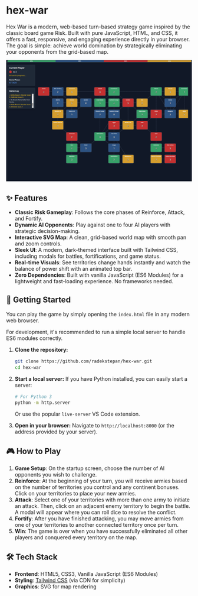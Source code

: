 # hex-war

Hex War is a modern, web-based turn-based strategy game inspired by the classic board game Risk. Built with pure JavaScript, HTML, and CSS, it offers a fast, responsive, and engaging experience directly in your browser. The goal is simple: achieve world domination by strategically eliminating your opponents from the grid-based map.

![screenshot](screenshot.png)

## ✨ Features

*   **Classic Risk Gameplay**: Follows the core phases of Reinforce, Attack, and Fortify.
*   **Dynamic AI Opponents**: Play against one to four AI players with strategic decision-making.
*   **Interactive SVG Map**: A clean, grid-based world map with smooth pan and zoom controls.
*   **Sleek UI**: A modern, dark-themed interface built with Tailwind CSS, including modals for battles, fortifications, and game status.
*   **Real-time Visuals**: See territories change hands instantly and watch the balance of power shift with an animated top bar.
*   **Zero Dependencies**: Built with vanilla JavaScript (ES6 Modules) for a lightweight and fast-loading experience. No frameworks needed.

## 🚀 Getting Started

You can play the game by simply opening the `index.html` file in any modern web browser.

For development, it's recommended to run a simple local server to handle ES6 modules correctly.

1.  **Clone the repository:**
    ```bash
    git clone https://github.com/radekstepan/hex-war.git
    cd hex-war
    ```

2.  **Start a local server:**
    If you have Python installed, you can easily start a server:
    ```bash
    # For Python 3
    python -m http.server
    ```
    Or use the popular `live-server` VS Code extension.

3.  **Open in your browser:**
    Navigate to `http://localhost:8000` (or the address provided by your server).

## 🎮 How to Play

1.  **Game Setup**: On the startup screen, choose the number of AI opponents you wish to challenge.
2.  **Reinforce**: At the beginning of your turn, you will receive armies based on the number of territories you control and any continent bonuses. Click on your territories to place your new armies.
3.  **Attack**: Select one of your territories with more than one army to initiate an attack. Then, click on an adjacent enemy territory to begin the battle. A modal will appear where you can roll dice to resolve the conflict.
4.  **Fortify**: After you have finished attacking, you may move armies from one of your territories to another connected territory once per turn.
5.  **Win**: The game is over when you have successfully eliminated all other players and conquered every territory on the map.

## 🛠️ Tech Stack

*   **Frontend**: HTML5, CSS3, Vanilla JavaScript (ES6 Modules)
*   **Styling**: [Tailwind CSS](https://tailwindcss.com/) (via CDN for simplicity)
*   **Graphics**: SVG for map rendering

